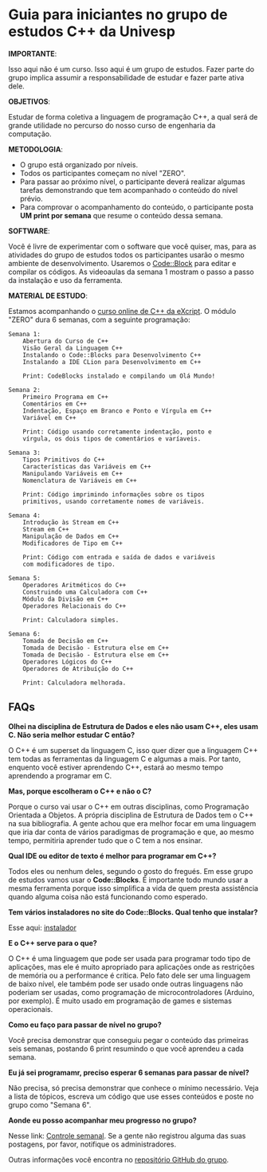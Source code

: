 # Guia para iniciantes no grupo de estudos C++ da Univesp

**IMPORTANTE**:

Isso aqui não é um curso. Isso aqui é um grupo de estudos. Fazer parte do grupo implica assumir a responsabilidade de estudar e fazer parte ativa dele.

**OBJETIVOS**:

Estudar de forma coletiva a linguagem de programação C++, a qual será de grande utilidade no percurso do nosso curso de engenharia da computação.

**METODOLOGIA**:

- O grupo está organizado por níveis.
- Todos os participantes começam no nível "ZERO".
- Para passar ao próximo nível, o participante deverá realizar algumas tarefas demonstrando que tem acompanhado o conteúdo do nível prévio.
- Para comprovar o acompanhamento do conteúdo, o participante posta **UM print por semana** que resume o conteúdo dessa semana.

**SOFTWARE**:

Você é livre de experimentar com o software que você quiser, mas, para as atividades do grupo de estudos todos os participantes usarão o mesmo ambiente de desenvolvimento. Usaremos o [Code::Block](http://www.codeblocks.org/) para editar e compilar os códigos. As videoaulas da semana 1 mostram o passo a passo da instalação e uso da ferramenta.

**MATERIAL DE ESTUDO**:

Estamos acompanhando o [curso online de C++ da eXcript](http://excript.com/curso-cpp.html). O módulo "ZERO" dura 6 semanas, com a seguinte programação:

```
Semana 1:
    Abertura do Curso de C++
    Visão Geral da Linguagem C++
    Instalando o Code::Blocks para Desenvolvimento C++
    Instalando a IDE CLion para Desenvolvimento em C++

    Print: CodeBlocks instalado e compilando um Olá Mundo!

Semana 2:
    Primeiro Programa em C++
    Comentários em C++
    Indentação, Espaço em Branco e Ponto e Vírgula em C++
    Variável em C++

    Print: Código usando corretamente indentação, ponto e
    vírgula, os dois tipos de comentários e varíaveis.

Semana 3:
    Tipos Primitivos do C++
    Características das Variáveis em C++
    Manipulando Variáveis em C++
    Nomenclatura de Variáveis em C++

    Print: Código imprimindo informações sobre os tipos
    primitivos, usando corretamente nomes de variáveis.

Semana 4:
    Introdução às Stream em C++
    Stream em C++
    Manipulação de Dados em C++
    Modificadores de Tipo em C++

    Print: Código com entrada e saída de dados e variáveis
    com modificadores de tipo.

Semana 5:
    Operadores Aritméticos do C++
    Construindo uma Calculadora com C++
    Módulo da Divisão em C++
    Operadores Relacionais do C++

    Print: Calculadora simples.

Semana 6:
    Tomada de Decisão em C++
    Tomada de Decisão - Estrutura else em C++
    Tomada de Decisão - Estrutura else em C++
    Operadores Lógicos do C++
    Operadores de Atribuíção do C++

    Print: Calculadora melhorada.
```

## FAQs

**Olhei na disciplina de Estrutura de Dados e eles não usam C++, eles usam C. Não seria melhor estudar C então?**

O C++ é um superset da linguagem C, isso quer dizer que a linguagem C++ tem todas as ferramentas da linguagem C e algumas a mais. Por tanto, enquento você estiver aprendendo C++, estará ao mesmo tempo aprendendo a programar em C.

**Mas, porque escolheram o C++ e não o C?**

Porque o curso vai usar o C++ em outras disciplinas, como Programação Orientada a Objetos. A própria disciplina de Estrutura de Dados tem o C++ na sua bibliografia. A gente achou que era melhor focar em uma linguagem que iria dar conta de vários paradigmas de programação e que, ao mesmo tempo, permitiria aprender tudo que o C tem a nos ensinar.

**Qual IDE ou editor de texto é melhor para programar em C++?**

Todos eles ou nenhum deles, segundo o gosto do fregués. Em esse grupo de estudos vamos usar o **Code::Blocks**. É importante todo mundo usar a mesma ferramenta porque isso simplifica a vida de quem presta assistência quando alguma coisa não está funcionando como esperado.

**Tem vários instaladores no site do Code::Blocks. Qual tenho que instalar?**

Esse aqui: [instalador](https://www.fosshub.com/Code-Blocks.html?dwl=codeblocks-17.12mingw-setup.exe)

**E o C++ serve para o que?**

O C++ é uma linguagem que pode ser usada para programar todo tipo de aplicações, mas ele é muito apropriado para aplicações onde as restrições de memória ou a performance é crítica. Pelo fato dele ser uma linguagem de baixo nível, ele também pode ser usado onde outras linguagens não poderiam ser usadas, como programação de microcontroladores (Arduino, por exemplo). É muito usado em programação de games e sistemas operacionais.

**Como eu faço para passar de nível no grupo?**

Você precisa demonstrar que conseguiu pegar o conteúdo das primeiras seis semanas, postando 6 print resumindo o que você aprendeu a cada semana.

**Eu já sei programamr, preciso esperar 6 semanas para passar de nível?**

Não precisa, só precisa demonstrar que conhece o mínimo necessário. Veja a lista de tópicos, escreva um código que use esses conteúdos e poste no grupo como "Semana 6".

**Aonde eu posso acompanhar meu progresso no grupo?**

Nesse link: [Controle semanal](https://docs.google.com/spreadsheets/d/1LhbULA5L_ddrEr36lYzbqimE0286A2p_WnO8dSswRQg/edit?usp=sharing). Se a gente não registrou alguma das suas postagens, por favor, notifique os administradores.

Outras informações você encontra no [repositório GitHub do grupo](https://github.com/dorathoto/CPlusPlus_Univesp).